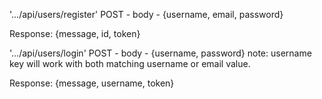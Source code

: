 '.../api/users/register'
POST - body - {username, email, password}

Response: {message, id, token}

'.../api/users/login'
POST - body - {username, password}
note: username key will work with both matching username or email value.

Response: {message, username, token}
